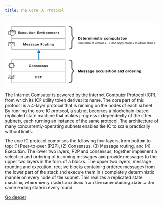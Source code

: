 ```yaml
---
title: The Core IC Protocol
---
```


![](img/core_protocol_layers.png)

The Internet Computer is powered by the Internet Computer Protocol (ICP), from which its ICP utility token derives its name.
The core part of this protocol is a 4-layer protocol that is running on the nodes of each subnet.
By running the core IC protocol, a subnet becomes a blockchain-based replicated state machine that makes progress independently of the other subnets, each running an instance of the same protocol.
The architecture of many concurrently-operating subnets enables the IC to scale practically without limits.

The core IC protocol comprises the following four layers, from bottom to top: (1) Peer-to-peer (P2P), (2) Consensus, (3) Message routing, and (4) Execution.
The lower two layers, P2P and consensus, together implement a selection and ordering of incoming messages and provide messages to the upper two layers in the form of a blocks.
The upper two layers, message rounting and execution, receive blocks containing ordered messages from the lower part of the stack and execute them in a completely deterministic manner on every node of the subnet.
This realizes a replicated state machine, where every node transitions from the same starting state to the same ending state in every round.

[Go deeper](/how-it-works/core-ic-protocol-overview/)
